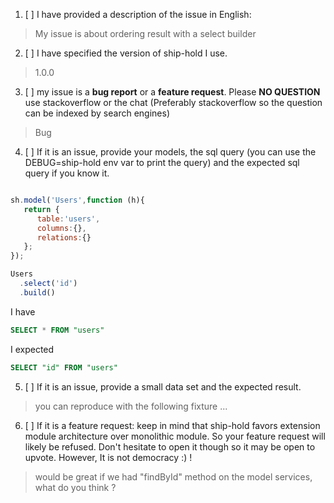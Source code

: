 1. [ ] I have provided a description of the issue in English:

> My issue is about ordering result with a select builder

2. [ ] I have specified the version of ship-hold I use.

> 1.0.0

3. [ ] my issue is a **bug report** or a **feature request**. Please **NO QUESTION** use stackoverflow or the chat (Preferably stackoverflow so the question can be indexed by search engines)

> Bug

4. [ ] If it is an issue, provide your models, the sql query (you can use the DEBUG=ship-hold env var to print the query) and the expected sql query if you know it.

```javascript

sh.model('Users',function (h){
   return {
      table:'users',
      columns:{},
      relations:{}
   };
});

Users
  .select('id')
  .build()

```

I have

```sql
SELECT * FROM "users"
```

I expected

```sql
SELECT "id" FROM "users"
```

5. [ ] If it is an issue, provide a small data set and the expected result.

> you can reproduce with the following fixture ...

6. [ ] If it is a feature request: keep in mind that ship-hold favors extension module architecture over monolithic module. So your feature request will likely be refused. Don't hesitate to open it though so it may be open to upvote. However, It is not democracy :) !

> would be great if we had "findById" method on the model services, what do you think ?
